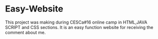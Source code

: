 # Easy-Website
This project was making during CESCa#16 online camp in HTML,JAVA SCRIPT and CSS sections. It is an easy function website for receiving the comment about me. 

